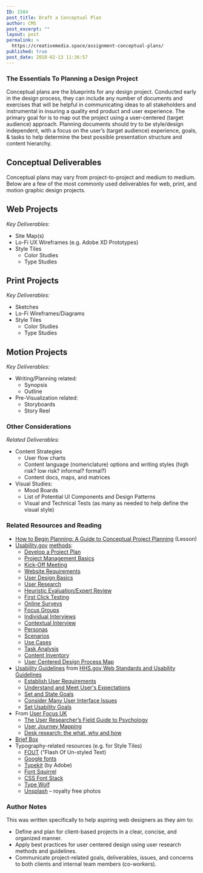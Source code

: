 ```yaml
---
ID: 1584
post_title: Draft a Conceptual Plan
author: CMS
post_excerpt: ""
layout: post
permalink: >
  https://creativemedia.space/assignment-conceptual-plans/
published: true
post_date: 2018-02-13 11:36:57
---
```

<!-- wp:heading {"level":3} -->
<h3>The Essentials To Planning a Design Project</h3>
<!-- /wp:heading -->

<!-- wp:paragraph -->
<p>Conceptual plans are the blueprints for any design project. Conducted early in the design process, they can include any number of documents and exercises that will be helpful in communicating ideas to all stakeholders and instrumental in insuring a quality end product and user experience. The primary goal for is to map out the project using a user-centered (target audience) approach. Planning documents should try to be style/design independent, with a focus on the user’s (target audience) experience, goals, &amp; tasks to help determine the best possible presentation structure and content hierarchy.</p>
<!-- /wp:paragraph -->

<!-- wp:heading -->
<h2>Conceptual Deliverables</h2>
<!-- /wp:heading -->

<!-- wp:paragraph -->
<p>Conceptual plans may vary from project-to-project and medium to medium. Below are a few of the most commonly used deliverables for web, print, and motion graphic design projects.</p>
<!-- /wp:paragraph -->

<!-- wp:heading -->
<h2>Web Projects</h2>
<!-- /wp:heading -->

<!-- wp:paragraph -->
<p><em>Key Deliverables:</em></p>
<!-- /wp:paragraph -->

<!-- wp:list -->
<ul><li>Site Map(s)</li><li>Lo-Fi UX Wireframes (e.g. Adobe XD Prototypes)</li><li>Style Tiles
<ul><li>Color Studies</li><li>Type Studies</li></ul>
</li></ul>
<!-- /wp:list -->

<!-- wp:heading -->
<h2>Print Projects</h2>
<!-- /wp:heading -->

<!-- wp:paragraph -->
<p><em>Key Deliverables:</em></p>
<!-- /wp:paragraph -->

<!-- wp:list -->
<ul><li>Sketches</li><li>Lo-Fi Wireframes/Diagrams</li><li>Style Tiles
<ul><li>Color Studies</li><li>Type Studies</li></ul>
</li></ul>
<!-- /wp:list -->

<!-- wp:heading -->
<h2>Motion Projects</h2>
<!-- /wp:heading -->

<!-- wp:paragraph -->
<p><em>Key Deliverables:</em></p>
<!-- /wp:paragraph -->

<!-- wp:list -->
<ul><li>Writing/Planning related:
<ul><li>Synopsis</li><li>Outline</li></ul>
</li><li>Pre-Visualization related:
<ul><li>Storyboards</li><li>Story Reel</li></ul>
</li></ul>
<!-- /wp:list -->

<!-- wp:heading {"level":3} -->
<h3>Other Considerations</h3>
<!-- /wp:heading -->

<!-- wp:paragraph -->
<p><em>Related Deliverables:</em></p>
<!-- /wp:paragraph -->

<!-- wp:list -->
<ul><li>Content Strategies
<ul><li>User flow charts</li><li>Content language (nomenclature) options and writing styles (high risk? low risk? informal? formal?)</li><li>Content docs, maps, and matrices</li></ul>
</li><li>Visual Studies:
<ul><li>Mood Boards</li><li>List of Potential UI Components and Design Patterns</li><li>Visual and Technical Tests (as many as needed to help define the visual style)</li></ul>
</li></ul>
<!-- /wp:list -->

<!-- wp:heading {"level":3} -->
<h3>Related Resources and Reading</h3>
<!-- /wp:heading -->

<!-- wp:list -->
<ul><li><a href="http://egargiulo.com/cms/conceptual-planning/">How to Begin Planning: A Guide to Conceptual Project Planning</a> (Lesson)</li><li><a href="https://www.usability.gov">Usability.gov</a> <a href="https://www.usability.gov/how-to-and-tools/methods/index.html">methods</a>:
<ul><li><a href="https://www.usability.gov/how-to-and-tools/methods/develop-plan.html">Develop a Project Plan</a></li><li><a href="https://www.usability.gov/what-and-why/project-management.html">Project Management Basics</a></li><li><a href="https://www.usability.gov/how-to-and-tools/methods/kick-off-meeting.html">Kick-Off Meeting</a></li><li><a href="https://www.usability.gov/how-to-and-tools/methods/requirements.html">Website Requirements</a></li><li><a href="https://www.usability.gov/what-and-why/user-centered-design.html">User Design Basics</a></li><li><a href="https://www.usability.gov/what-and-why/user-research.html">User Research</a></li><li><a href="https://www.usability.gov/how-to-and-tools/methods/heuristic-evaluation.html">Heuristic Evaluation/Expert Review</a></li><li><a href="https://www.usability.gov/how-to-and-tools/methods/first-click-testing.html">First Click Testing</a></li><li><a href="https://www.usability.gov/how-to-and-tools/methods/online-surveys.html">Online Surveys</a></li><li><a href="https://www.usability.gov/how-to-and-tools/methods/focus-groups.html">Focus Groups</a></li><li><a href="https://www.usability.gov/how-to-and-tools/methods/individual-interviews.html">Individual Interviews</a></li><li><a href="https://www.usability.gov/how-to-and-tools/methods/contextual-interview.html">Contextual Interview</a></li><li><a href="https://www.usability.gov/how-to-and-tools/methods/personas.html">Personas</a></li><li><a href="https://www.usability.gov/how-to-and-tools/methods/scenarios.html">Scenarios</a></li><li><a href="https://www.usability.gov/how-to-and-tools/methods/use-cases.html">Use Cases</a></li><li><a href="https://www.usability.gov/how-to-and-tools/methods/task-analysis.html">Task Analysis</a></li><li><a href="https://www.usability.gov/how-to-and-tools/methods/content-inventory.html">Content Inventory</a></li><li><a href="https://www.usability.gov/how-to-and-tools/resources/ucd-map.html">User Centered Design Process Map</a></li></ul>
</li><li><a href="https://webstandards.hhs.gov/guidelines/">Usability Guidelines</a> from <a href="https://webstandards.hhs.gov/">HHS.gov Web Standards and Usability Guidelines</a>
<ul><li><a href="https://webstandards.hhs.gov/guidelines/2">Establish User Requirements</a></li><li><a href="https://webstandards.hhs.gov/guidelines/3">Understand and Meet User's Expectations</a></li><li><a href="https://webstandards.hhs.gov/guidelines/5">Set and State Goals</a></li><li><a href="https://webstandards.hhs.gov/guidelines/7">Consider Many User Interface Issues</a></li><li><a href="https://webstandards.hhs.gov/guidelines/9">Set Usability Goals</a></li></ul>
</li><li>From <a href="https://www.userfocus.co.uk">User Focus UK</a>
<ul><li><a href="https://www.userfocus.co.uk/articles/field-guide-to-psychology.html">The User Researcher’s Field Guide to Psychology</a></li><li><a href="https://www.userfocus.co.uk/articles/user-journey-mapping-workshop.html">User Journey Mapping</a></li><li><a href="https://www.userfocus.co.uk/articles/desk-research-the-what-why-and-how.html">Desk research: the what, why and how</a></li></ul>
</li><li><a href="https://briefbox.me/">Brief Box</a></li><li>Typography-related resources (e.g. for Style Tiles)
<ul><li><a href="https://css-tricks.com/fout-foit-foft/">FOUT</a>&nbsp;("Flash Of Un-styled Text)</li><li><a href="https://fonts.google.com/">Google fonts</a></li><li><a href="https://typekit.com/">Typekit</a>&nbsp;(by Adobe)</li><li><a href="https://www.fontsquirrel.com/">Font Squirrel</a></li><li><a href="https://www.cssfontstack.com/">CSS Font Stack</a></li><li><a href="https://www.typewolf.com/">Type Wolf</a></li><li><a href="https://unsplash.com/">Unsplash</a>&nbsp;– royalty free photos</li></ul>
</li></ul>
<!-- /wp:list -->

<!-- wp:heading {"level":3} -->
<h3>Author Notes</h3>
<!-- /wp:heading -->

<!-- wp:paragraph -->
<p>This was written specifically to help aspiring web designers as they aim to:</p>
<!-- /wp:paragraph -->

<!-- wp:list -->
<ul><li>Define and plan for client-based projects in a clear, concise, and organized manner.</li><li>Apply best practices for user centered design using user research methods and guidelines.</li><li>Communicate project-related goals, deliverables, issues, and concerns to both clients and internal team members (co-workers).</li></ul>
<!-- /wp:list -->